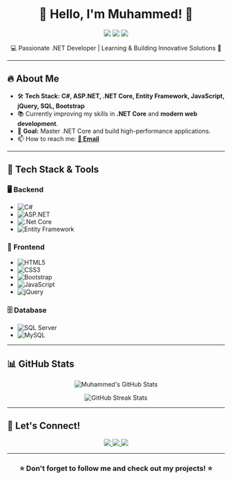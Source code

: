 <h1 align="center">🚀 Hello, I'm Muhammed! 👋</h1>

<p align="center">
  <img src="https://img.shields.io/badge/-.Net%20Developer-512BD4?style=for-the-badge&logo=.net&logoColor=white" />
  <img src="https://img.shields.io/badge/-ASP.NET%20MVC-68217A?style=for-the-badge&logo=dotnet&logoColor=white" />
  <img src="https://img.shields.io/badge/-Full%20Stack%20Developer-1F75FE?style=for-the-badge&logo=visualstudiocode&logoColor=white" />
</p>

<p align="center">💻 Passionate .NET Developer | Learning & Building Innovative Solutions 🚀</p>

---

## 🔥 **About Me**

- 🛠️ **Tech Stack:** **C#, ASP.NET, .NET Core, Entity Framework, JavaScript, jQuery, SQL, Bootstrap**
- 📚 Currently improving my skills in **.NET Core** and **modern web development**.
- 🎯 **Goal:** Master .NET Core and build high-performance applications.
- 📫 How to reach me: **[📧 Email](mailto:muhammed.ustafbm@gmail.com)**

---

## 🚀 **Tech Stack & Tools**

### 🖥️ Backend
- ![C#](https://img.shields.io/badge/-CSharp-239120?style=for-the-badge&logo=c-sharp&logoColor=white)
- ![ASP.NET](https://img.shields.io/badge/-ASP.NET-5C2D91?style=for-the-badge&logo=dotnet&logoColor=white)
- ![.Net Core](https://img.shields.io/badge/-.Net%20Core-512BD4?style=for-the-badge&logo=dotnet&logoColor=white)
- ![Entity Framework](https://img.shields.io/badge/-Entity%20Framework-68217A?style=for-the-badge&logo=microsoftsqlserver&logoColor=white)

### 🎨 Frontend
- ![HTML5](https://img.shields.io/badge/-HTML5-E34F26?style=for-the-badge&logo=html5&logoColor=white)
- ![CSS3](https://img.shields.io/badge/-CSS3-1572B6?style=for-the-badge&logo=css3&logoColor=white)
- ![Bootstrap](https://img.shields.io/badge/-Bootstrap-7952B3?style=for-the-badge&logo=bootstrap&logoColor=white)
- ![JavaScript](https://img.shields.io/badge/-JavaScript-F7DF1E?style=for-the-badge&logo=javascript&logoColor=black)
- ![jQuery](https://img.shields.io/badge/-jQuery-0769AD?style=for-the-badge&logo=jquery&logoColor=white)

### 🗄️ Database
- ![SQL Server](https://img.shields.io/badge/-SQL%20Server-CC2927?style=for-the-badge&logo=microsoftsqlserver&logoColor=white)
- ![MySQL](https://img.shields.io/badge/-MySQL-4479A1?style=for-the-badge&logo=mysql&logoColor=white)

---

## 📊 **GitHub Stats**

<p align="center">
  <img src="https://github-readme-stats.vercel.app/api?username=muhammed-usta&show_icons=true&theme=tokyonight" alt="Muhammed's GitHub Stats" />
</p>

<p align="center">
  <img src="https://github-readme-streak-stats.herokuapp.com/?user=muhammed-usta&theme=tokyonight" alt="GitHub Streak Stats" />
</p>


---


## 🌟 **Let's Connect!**
<p align="center">
  <a href="mailto:muhammed.ustafbm@gmail.com">
    <img src="https://img.shields.io/badge/Email-D14836?style=for-the-badge&logo=gmail&logoColor=white" />
  </a>
  <a href="https://www.linkedin.com/in/muhammed-usta">
    <img src="https://img.shields.io/badge/LinkedIn-0077B5?style=for-the-badge&logo=linkedin&logoColor=white" />
  </a>
  <a href="https://github.com/muhammed-usta">
    <img src="https://img.shields.io/badge/GitHub-181717?style=for-the-badge&logo=github&logoColor=white" />
  </a>
</p>

---

<h3 align="center">⭐️ Don't forget to follow me and check out my projects! ⭐️</h3>

